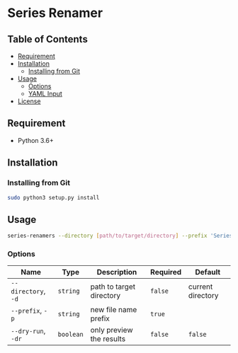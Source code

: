 # Series Renamer

## Table of Contents

- [Requirement](#requirement)
- [Installation](#installation)
  - [Installing from Git](#installing-from-git)
- [Usage](#usage)
  - [Options](#options)
  - [YAML Input](#yaml-input)
- [License](#license)

## Requirement

- Python 3.6+

## Installation

### Installing from Git

```sh
sudo python3 setup.py install
```

## Usage

```sh
series-renamers --directory [path/to/target/directory] --prefix 'Series S01 E' [--dry-run]
```

### Options
| Name                | Type      | Description              | Required | Default           |
| ------------------- | --------- | ------------------------ | -------- |-------------------|
| `--directory`, `-d` | `string`  | path to target directory | `false`  | current directory |
| `--prefix`, `-p`    | `string`  | new file name prefix     | `true`   |                   |
| `--dry-run`, `-dr`  | `boolean` | only preview the results | `false`  | `false`           |
